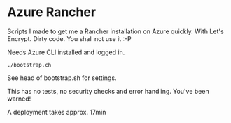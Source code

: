 # Azure Rancher

Scripts I made to get me a Rancher installation on Azure quickly. With Let's Encrypt. Dirty code. You shall not use it :-P

Needs Azure CLI installed and logged in.

``./bootstrap.ch``

See head of bootstrap.sh for settings.

This has no tests, no security checks and error handling. You've been warned!

A deployment takes approx. 17min
